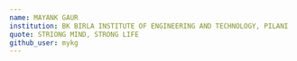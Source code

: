 ```yaml
---
name: MAYANK GAUR
institution: BK BIRLA INSTITUTE OF ENGINEERING AND TECHNOLOGY, PILANI 
quote: STRIONG MIND, STRONG LIFE
github_user: mykg
---
```

